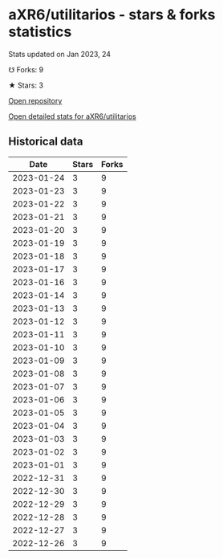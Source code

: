 # aXR6/utilitarios - stars & forks statistics

Stats updated on Jan 2023, 24

☋ Forks: 9

★ Stars: 3

[Open repository](https://github.com/aXR6/utilitarios)

[Open detailed stats for aXR6/utilitarios](https://reviewgithub.com/rep/aXR6/utilitarios)

## Historical data
| Date | Stars | Forks |
|------|-------|-------|
| 2023-01-24 | 3 | 9 | 
| 2023-01-23 | 3 | 9 | 
| 2023-01-22 | 3 | 9 | 
| 2023-01-21 | 3 | 9 | 
| 2023-01-20 | 3 | 9 | 
| 2023-01-19 | 3 | 9 | 
| 2023-01-18 | 3 | 9 | 
| 2023-01-17 | 3 | 9 | 
| 2023-01-16 | 3 | 9 | 
| 2023-01-14 | 3 | 9 | 
| 2023-01-13 | 3 | 9 | 
| 2023-01-12 | 3 | 9 | 
| 2023-01-11 | 3 | 9 | 
| 2023-01-10 | 3 | 9 | 
| 2023-01-09 | 3 | 9 | 
| 2023-01-08 | 3 | 9 | 
| 2023-01-07 | 3 | 9 | 
| 2023-01-06 | 3 | 9 | 
| 2023-01-05 | 3 | 9 | 
| 2023-01-04 | 3 | 9 | 
| 2023-01-03 | 3 | 9 | 
| 2023-01-02 | 3 | 9 | 
| 2023-01-01 | 3 | 9 | 
| 2022-12-31 | 3 | 9 | 
| 2022-12-30 | 3 | 9 | 
| 2022-12-29 | 3 | 9 | 
| 2022-12-28 | 3 | 9 | 
| 2022-12-27 | 3 | 9 | 
| 2022-12-26 | 3 | 9 | 

